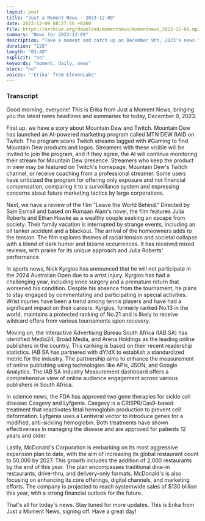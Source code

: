 ```yaml
---
layout: post
title: "Just a Moment News - 2023-12-09"
date: 2023-12-09 08:27:56 +0200
file: https://archive.org/download/momentnews/momentnews_2023-12-09.mp3
summary: "News for 2023-12-09"
description: "Take a moment and catch up on December 9th, 2023's news."
duration: "228"
length: "03:48"
explicit: "no"
keywords: "moment, daily, news"
block: "no"
voices: "'Erika' from ElevenLabs"
---
```


### Transcript

Good morning, everyone! This is Erika from Just a Moment News, bringing you the latest news headlines and summaries for today, December 9, 2023.

First up, we have a story about Mountain Dew and Twitch. Mountain Dew has launched an AI-powered marketing program called MTN DEW RAID on Twitch. The program scans Twitch streams tagged with #Gaming to find Mountain Dew products and logos. Streamers with these visible will be invited to join the program, and if they agree, the AI will continue monitoring their stream for Mountain Dew presence. Streamers who keep the product in view may be featured on Twitch's homepage, Mountain Dew's Twitch channel, or receive coaching from a professional streamer. Some users have criticized the program for offering only exposure and not financial compensation, comparing it to a surveillance system and expressing concerns about future marketing tactics by large corporations.

Next, we have a review of the film "Leave the World Behind." Directed by Sam Esmail and based on Rumaan Alam's novel, the film features Julia Roberts and Ethan Hawke as a wealthy couple seeking an escape from society. Their family vacation is interrupted by strange events, including an oil tanker accident and a blackout. The arrival of the homeowners adds to the tension. The film explores themes of racial tension and societal collapse with a blend of dark humor and bizarre occurrences. It has received mixed reviews, with praise for its unique approach and Julia Roberts' performance.

In sports news, Nick Kyrgios has announced that he will not participate in the 2024 Australian Open due to a wrist injury. Kyrgios has had a challenging year, including knee surgery and a premature return that worsened his condition. Despite his absence from the tournament, he plans to stay engaged by commentating and participating in special activities. Wrist injuries have been a trend among tennis players and have had a significant impact on their careers. Kyrgios, formerly ranked No.13 in the world, maintains a protected ranking of No.21 and is likely to receive wildcard offers from various tournaments upon recovery.

Moving on, the Interactive Advertising Bureau South Africa (IAB SA) has identified Media24, Broad Media, and Arena Holdings as the leading online publishers in the country. This ranking is based on their recent readership statistics. IAB SA has partnered with dY/dX to establish a standardized metric for the industry. The partnership aims to enhance the measurement of online publishing using technologies like APIs, JSON, and Google Analytics. The IAB SA Industry Measurement dashboard offers a comprehensive view of online audience engagement across various publishers in South Africa.

In science news, the FDA has approved two gene therapies for sickle cell disease: Casgevy and Lyfgenia. Casgevy is a CRISPR/Cas9-based treatment that reactivates fetal hemoglobin production to prevent cell deformation. Lyfgenia uses a Lentiviral vector to introduce genes for a modified, anti-sickling hemoglobin. Both treatments have shown effectiveness in managing the disease and are approved for patients 12 years and older.

Lastly, McDonald's Corporation is embarking on its most aggressive expansion plan to date, with the aim of increasing its global restaurant count to 50,000 by 2027. This growth includes the addition of 2,000 restaurants by the end of this year. The plan encompasses traditional dine-in restaurants, drive-thru, and delivery-only formats. McDonald's is also focusing on enhancing its core offerings, digital channels, and marketing efforts. The company is projected to reach systemwide sales of $130 billion this year, with a strong financial outlook for the future.

That's all for today's news. Stay tuned for more updates. This is Erika from Just a Moment News, signing off. Have a great day!
